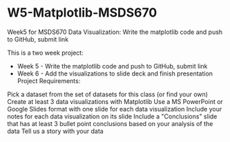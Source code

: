 # W5-Matplotlib-MSDS670
Week5 for MSDS670 Data Visualization: Write the matplotlib code and push to GitHub, submit link

This is a two week project:

* Week 5 - Write the matplotlib code and push to GitHub, submit link
* Week 6 - Add the visualizations to slide deck and finish presentation
Project Requirements:

Pick a dataset from the set of datasets for this class (or find your own)
Create at least 3 data visualizations with Matplotlib
Use a MS PowerPoint or Google Slides format with one slide for each data visualization
Include your notes for each data visualization on its slide
Include a "Conclusions" slide that has at least 3 bullet point conclusions based on your analysis of the data
Tell us a story with your data
